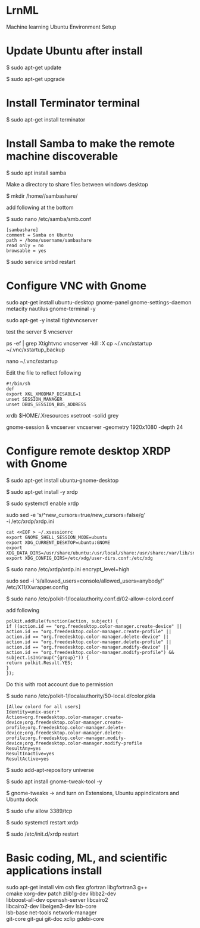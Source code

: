 # LrnML
Machine learning Ubuntu Environment Setup

# Update Ubuntu after install

$ sudo apt-get update

$ sudo apt-get upgrade



# Install Terminator terminal
$ sudo apt-get install terminator 

# Install Samba to make the remote machine discoverable
$ sudo apt install samba

Make a directory to share files between windows desktop

$ mkdir /home/<username>/sambashare/

add following at the bottom

$ sudo nano /etc/samba/smb.conf

    [sambashare]
    comment = Samba on Ubuntu
    path = /home/username/sambashare
    read only = no
    browsable = yes

$ sudo service smbd restart    



# Configure VNC with Gnome

sudo apt-get install ubuntu-desktop gnome-panel gnome-settings-daemon metacity nautilus gnome-terminal -y

sudo apt-get -y install tightvncserver

test the server
$ vncserver

ps -ef | grep Xtightvnc
vncserver -kill :X 
cp ~/.vnc/xstartup ~/.vnc/xstartup_backup

nano ~/.vnc/xstartup

Edit the file to reflect following

    #!/bin/sh
    def
    export XKL_XMODMAP_DISABLE=1
    unset SESSION_MANAGER
    unset DBUS_SESSION_BUS_ADDRESS

xrdb $HOME/.Xresources
xsetroot -solid grey

gnome-session &
vncserver
vncserver -geometry 1920x1080 -depth 24



# Configure remote desktop XRDP with Gnome

$ sudo apt-get install ubuntu-gnome-desktop

$ sudo apt-get install -y xrdp 

$ sudo systemctl enable xrdp

sudo sed -e 's/^new_cursors=true/new_cursors=false/g' \
           -i /etc/xrdp/xrdp.ini

    cat <<EOF > ~/.xsessionrc
    export GNOME_SHELL_SESSION_MODE=ubuntu
    export XDG_CURRENT_DESKTOP=ubuntu:GNOME
    export XDG_DATA_DIRS=/usr/share/ubuntu:/usr/local/share:/usr/share:/var/lib/snapd/desktop
    export XDG_CONFIG_DIRS=/etc/xdg/user-dirs.conf:/etc/xdg

    

$ sudo nano /etc/xrdp/xrdp.ini
    encrypt_level=high

sudo sed -i 's/allowed_users=console/allowed_users=anybody/' /etc/X11/Xwrapper.config

$ sudo nano /etc/polkit-1/localauthority.conf.d/02-allow-colord.conf

add following

    polkit.addRule(function(action, subject) {
    if ((action.id == "org.freedesktop.color-manager.create-device" ||
    action.id == "org.freedesktop.color-manager.create-profile" ||
    action.id == "org.freedesktop.color-manager.delete-device" ||
    action.id == "org.freedesktop.color-manager.delete-profile" ||
    action.id == "org.freedesktop.color-manager.modify-device" ||
    action.id == "org.freedesktop.color-manager.modify-profile") &&
    subject.isInGroup("{group}")) {
    return polkit.Result.YES;
    }
    });

Do this with root account due to permission

$ sudo nano /etc/polkit-1/localauthority/50-local.d/color.pkla

    [Allow colord for all users]
    Identity=unix-user:*
    Action=org.freedesktop.color-manager.create-device;org.freedesktop.color-manager.create-profile;org.freedesktop.color-manager.delete-device;org.freedesktop.color-manager.delete-profile;org.freedesktop.color-manager.modify-device;org.freedesktop.color-manager.modify-profile
    ResultAny=yes
    ResultInactive=yes
    ResultActive=yes

$ sudo add-apt-repository universe

$ sudo apt install gnome-tweak-tool -y

$ gnome-tweaks -> and turn on Extensions, Ubuntu appindicators and Ubuntu dock 

$ sudo ufw allow 3389/tcp

$ sudo systemctl restart xrdp

$ sudo /etc/init.d/xrdp restart


# Basic coding, ML, and scientific applications install
sudo apt-get install vim csh flex gfortran libgfortran3 g++ \
                     cmake xorg-dev patch zlib1g-dev libbz2-dev \
                     libboost-all-dev openssh-server libcairo2 \
                     libcairo2-dev libeigen3-dev lsb-core \
                     lsb-base net-tools network-manager \
                     git-core git-gui git-doc xclip gdebi-core
                     
